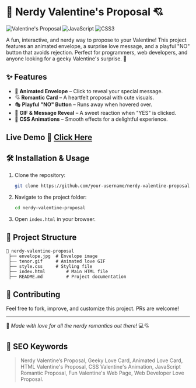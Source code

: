 # 💌 Nerdy Valentine's Proposal 💘

![Valentine's Proposal](https://img.shields.io/badge/Valentine's-Proposal-pink?style=for-the-badge)
![JavaScript](https://img.shields.io/badge/JavaScript-ES6-yellow?style=for-the-badge)
![CSS3](https://img.shields.io/badge/CSS3-Styles-blue?style=for-the-badge)

A fun, interactive, and nerdy way to propose to your Valentine! This project features an animated envelope, a surprise love message, and a playful "NO" button that avoids rejection. Perfect for programmers, web developers, and anyone looking for a geeky Valentine's surprise. 💖

## ✨ Features
- 💌 **Animated Envelope** – Click to reveal your special message.
- 💘 **Romantic Card** – A heartfelt proposal with cute visuals.
- 🎭 **Playful "NO" Button** – Runs away when hovered over.
- 🎉 **GIF & Message Reveal** – A sweet reaction when "YES" is clicked.
- 🎨 **CSS Animations** – Smooth effects for a delightful experience.

## Live Demo 🚀 [Click Here](https://indigo-adaline-82.tiiny.site/?mode=suggestions)


## 🛠️ Installation & Usage
1. Clone the repository:
   ```sh
   git clone https://github.com/your-username/nerdy-valentine-proposal.git
   ```
2. Navigate to the project folder:
   ```sh
   cd nerdy-valentine-proposal
   ```
3. Open `index.html` in your browser.

## 📂 Project Structure
```
📂 nerdy-valentine-proposal
 ├── envelope.jpg  # Envelope image
 ├── tenor.gif     # Animated love GIF
 ├── style.css     # Styling file
 ├── index.html        # Main HTML file
 ├── README.md         # Project documentation
```



## 🤝 Contributing
Feel free to fork, improve, and customize this project. PRs are welcome!

---
💖 *Made with love for all the nerdy romantics out there!* 💻💘


























## 🌟 SEO Keywords
> Nerdy Valentine’s Proposal, Geeky Love Card, Animated Love Card, HTML Valentine's Proposal, CSS Valentine's Animation, JavaScript Romantic Proposal, Fun Valentine's Web Page, Web Developer Love Proposal.
